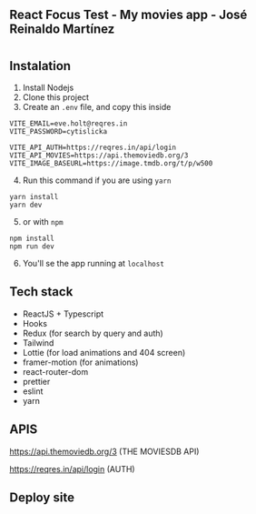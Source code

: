 ## React Focus Test - My movies app - José Reinaldo Martínez 

#

## Instalation
1. Install Nodejs
2. Clone this project
3. Create an ```.env``` file, and copy this inside

```
VITE_EMAIL=eve.holt@reqres.in
VITE_PASSWORD=cytislicka

VITE_API_AUTH=https://reqres.in/api/login
VITE_API_MOVIES=https://api.themoviedb.org/3
VITE_IMAGE_BASEURL=https://image.tmdb.org/t/p/w500
```
4. Run this command if you are using ```yarn```
```
yarn install
yarn dev
```

5. or with ```npm```
```
npm install
npm run dev
```

6. You'll se the app running at ```localhost```  
     
     
    
## Tech stack
- ReactJS + Typescript
- Hooks
- Redux (for search by query and auth)
- Tailwind
- Lottie (for load animations and 404 screen)
- framer-motion (for animations)
- react-router-dom
- prettier
- eslint
- yarn
  

## APIS
https://api.themoviedb.org/3 (THE MOVIESDB API)  

https://reqres.in/api/login (AUTH)

## Deploy site

